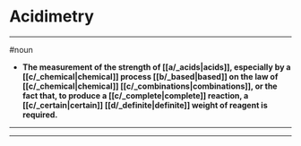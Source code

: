 # Acidimetry
---
#noun
- **The measurement of the strength of [[a/_acids|acids]], especially by a [[c/_chemical|chemical]] process [[b/_based|based]] on the law of [[c/_chemical|chemical]] [[c/_combinations|combinations]], or the fact that, to produce a [[c/_complete|complete]] reaction, a [[c/_certain|certain]] [[d/_definite|definite]] weight of reagent is required.**
---
---
